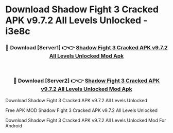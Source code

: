 # Download Shadow Fight 3 Cracked APK v9.7.2 All Levels Unlocked - i3e8c



<div align="center">
<h3>🔴 Download [Server1] 👉👉 <a href="https://momento.my/?title=Shadow_Fight_3_Cracked_APK_v9.7.2_All_Levels_Unlocked">Shadow Fight 3 Cracked APK v9.7.2 All Levels Unlocked Mod Apk</a></h3><br>

<h3>🔴 Download [Server2] 👉👉 <a href="https://momento.my/?title=Shadow_Fight_3_Cracked_APK_v9.7.2_All_Levels_Unlocked">Shadow Fight 3 Cracked APK v9.7.2 All Levels Unlocked Mod Apk</a></h3>
</div>



Download Shadow Fight 3 Cracked APK v9.7.2 All Levels Unlocked 

Free APK MOD Shadow Fight 3 Cracked APK v9.7.2 All Levels Unlocked 

Download Shadow Fight 3 Cracked APK v9.7.2 All Levels Unlocked Mod For Android
